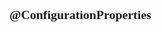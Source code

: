 <span  style="font-family: Simsun,serif; font-size: 17px; ">

### @ConfigurationProperties

~~~

~~~

</span>